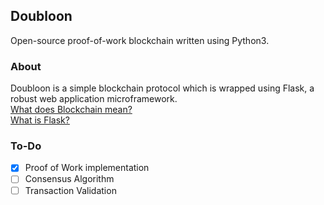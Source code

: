 ## Doubloon
Open-source proof-of-work blockchain written using Python3.

### About
Doubloon is a simple blockchain protocol which is wrapped using Flask, a robust web application microframework.\
[What does Blockchain mean?](https://blockgeeks.com/guides/what-is-blockchain-technology/)\
[What is Flask?](https://github.com/pallets/flask)

### To-Do
- [x] Proof of Work implementation
- [ ] Consensus Algorithm
- [ ] Transaction Validation
